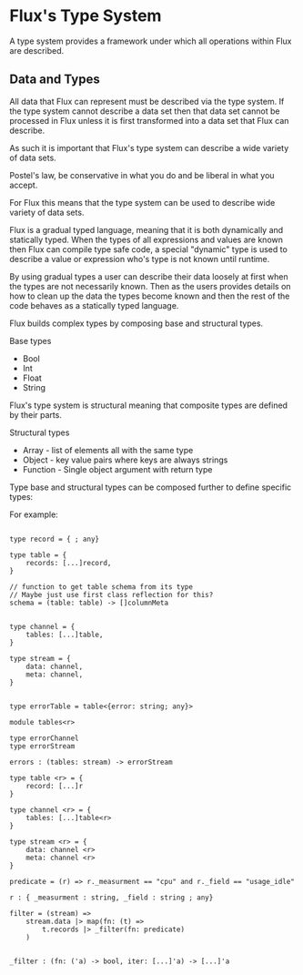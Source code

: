 # Flux's Type System

A type system provides a framework under which all operations within Flux are described.

## Data and Types

All data that Flux can represent must be described via the type system.
If the type system cannot describe a data set then that data set cannot be processed in Flux unless it is first transformed into a data set that Flux can describe.

As such it is important that Flux's type system can describe a wide variety of data sets.

Postel's law, be conservative in what you do and be liberal in what you accept.

For Flux this means that the type system can be used to describe wide variety of data sets.



Flux is a gradual typed language, meaning that it is both dynamically and statically typed.
When the types of all expressions and values are known then Flux can compile type safe code, a special "dynamic" type is used to describe a value or expression who's type is not known until runtime.

By using gradual types a user can describe their data loosely at first when the types are not necessarily known.
Then as the users provides details on how to clean up the data the types become known and then the rest of the code behaves as a statically typed language.


Flux builds complex types by composing base and structural types.

Base types

* Bool
* Int
* Float
* String

Flux's type system is structural meaning that composite types are defined by their parts.

Structural types

* Array - list of elements all with the same type
* Object - key value pairs where keys are always strings
* Function - Single object argument with return type



Type base and structural types can be composed further to define specific types:

For example:

```

type record = { ; any}

type table = {
    records: [...]record,
}

// function to get table schema from its type
// Maybe just use first class reflection for this?
schema = (table: table) -> []columnMeta


type channel = {
    tables: [...]table,
}

type stream = {
    data: channel,
    meta: channel,
}


type errorTable = table<{error: string; any}>

module tables<r>

type errorChannel
type errorStream

errors : (tables: stream) -> errorStream

type table <r> = {
    record: [...]r
}

type channel <r> = {
    tables: [...]table<r>
}

type stream <r> = {
    data: channel <r>
    meta: channel <r>
}

predicate = (r) => r._measurment == "cpu" and r._field == "usage_idle"

r : { _measurment : string, _field : string ; any}

filter = (stream) =>
    stream.data |> map(fn: (t) => 
        t.records |> _filter(fn: predicate)
    )


_filter : (fn: ('a) -> bool, iter: [...]'a) -> [...]'a








```

